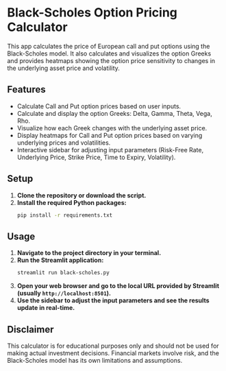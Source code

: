 # Black-Scholes Option Pricing Calculator

This app calculates the price of European call and put options using the Black-Scholes model. It also calculates and visualizes the option Greeks and provides heatmaps showing the option price sensitivity to changes in the underlying asset price and volatility.

## Features

- Calculate Call and Put option prices based on user inputs.
- Calculate and display the option Greeks: Delta, Gamma, Theta, Vega, Rho.
- Visualize how each Greek changes with the underlying asset price.
- Display heatmaps for Call and Put option prices based on varying underlying prices and volatilities.
- Interactive sidebar for adjusting input parameters (Risk-Free Rate, Underlying Price, Strike Price, Time to Expiry, Volatility).

## Setup

1.  **Clone the repository or download the script.**
2.  **Install the required Python packages:**
    ```bash
    pip install -r requirements.txt
    ```

## Usage

1.  **Navigate to the project directory in your terminal.**
2.  **Run the Streamlit application:**
    ```bash
    streamlit run black-scholes.py
    ```
3.  **Open your web browser and go to the local URL provided by Streamlit (usually `http://localhost:8501`).**
4.  **Use the sidebar to adjust the input parameters and see the results update in real-time.**

## Disclaimer

This calculator is for educational purposes only and should not be used for making actual investment decisions. Financial markets involve risk, and the Black-Scholes model has its own limitations and assumptions.
